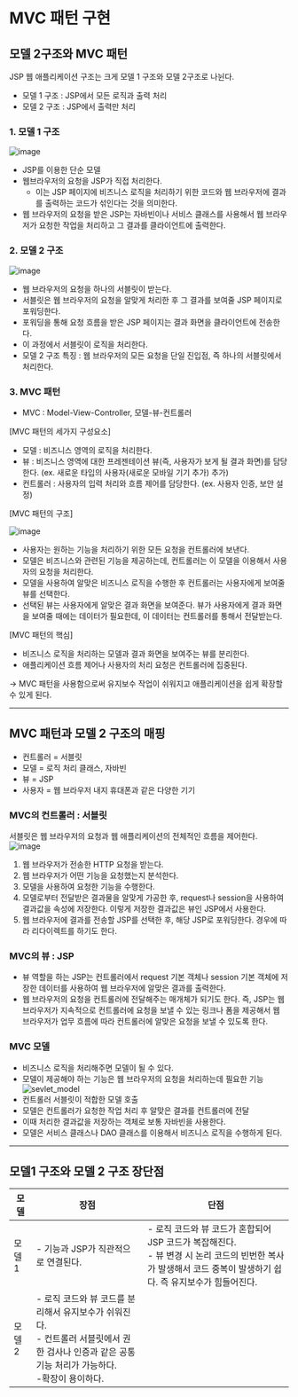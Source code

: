# MVC 패턴 구현
## 모델 2구조와 MVC 패턴
JSP 웹 애플리케이션 구조는 크게 모델 1 구조와 모델 2구조로 나뉜다. 
* 모델 1 구조 : JSP에서 모든 로직과 출력 처리
* 모델 2 구조 : JSP에서 출력만 처리

### 1. 모델 1 구조
![image](https://github.com/kmularise/TIL/assets/106499310/d33f022a-797c-45c5-9ba5-c6395f7111a0)
* JSP를 이용한 단순 모델
* 웹브라우저의 요청을 JSP가 직접 처리한다.
    * 이는 JSP 페이지에 비즈니스 로직을 처리하기 위한 코드와 웹 브라우저에 결과를 출력하는 코드가 섞인다는 것을 의미한다.
* 웹 브라우저의 요청을 받은 JSP는 자바빈이나 서비스 클래스를 사용해서 웹 브라우저가 요청한 작업을 처리하고 그 결과를 클라이언트에 출력한다.

### 2. 모델 2 구조
![image](https://github.com/kmularise/TIL/assets/106499310/2bc8f980-3ed4-48f3-b547-abc2c6a9fb75)
* 웹 브라우저의 요청을 하나의 서블릿이 받는다.
* 서블릿은 웹 브라우저의 요청을 알맞게 처리한 후 그 결과를 보여줄 JSP 페이지로 포워딩한다.
* 포워딩을 통해 요청 흐름을 받은 JSP 페이지는 결과 화면을 클라이언트에 전송한다.
* 이 과정에서 서블릿이 로직을 처리한다.
* 모델 2 구조 특징 : 웹 브라우저의 모든 요청을 단일 진입점, 즉 하나의 서블릿에서 처리한다. 


### 3. MVC 패턴
* MVC : Model-View-Controller, 모델-뷰-컨트롤러

[MVC 패턴의 세가지 구성요소]
* 모델 : 비즈니스 영역의 로직을 처리한다. 
* 뷰 : 비즈니스 영역에 대한 프레젠테이션 뷰(즉, 사용자가 보게 될 결과 화면)를 담당한다. (ex. 새로운 타입의 사용자(새로운 모바일 기기 추가) 추가)
* 컨트롤러 : 사용자의 입력 처리와 흐름 제어를 담당한다. (ex. 사용자 인증, 보안 설정)

[MVC 패턴의 구조]

![image](https://github.com/kmularise/TIL/assets/106499310/bb7de8ae-ffff-49f2-a6db-19722aa65b00)
* 사용자는 원하는 기능을 처리하기 위한 모든 요청을 컨트롤러에 보낸다.
* 모델은 비즈니스와 관련된 기능을 제공하는데, 컨트롤러는 이 모델을 이용해서 사용자의 요청을 처리한다.
* 모델을 사용하여 알맞은 비즈니스 로직을 수행한 후 컨트롤러는 사용자에게 보여줄 뷰를 선택한다.
* 선택된 뷰는 사용자에게 알맞은 결과 화면을 보여준다. 뷰가 사용자에게 결과 화면을 보여줄 때에는 데이터가 필요한데, 이 데이터는 컨트롤러를 통해서 전달받는다.

[MVC 패턴의 핵심]
* 비즈니스 로직을 처리하는 모델과 결과 화면을 보여주는 뷰를 분리한다.
* 애플리케이션 흐름 제어나 사용자의 처리 요청은 컨트롤러에 집중된다.

-> MVC 패턴을 사용함으로써 유지보수 작업이 쉬워지고 애플리케이션을 쉽게 확장할 수 있게 된다.
_________________________________
## MVC 패턴과 모델 2 구조의 매핑
* 컨트롤러 = 서블릿
* 모델 = 로직 처리 클래스, 자바빈
* 뷰 = JSP
* 사용자 = 웹 브라우저 내지 휴대폰과 같은 다양한 기기

### MVC의 컨트롤러 : 서블릿
서블릿은 웹 브라우저의 요청과 웹 애플리케이션의 전체적인 흐름을 제어한다.
![image](https://github.com/kmularise/TIL/assets/106499310/fe377b94-fbba-4c81-aa34-987772e87785)

1. 웹 브라우저가 전송한 HTTP 요청을 받는다.
2. 웹 브라우저가 어떤 기능을 요청했는지 분석한다.
3. 모델을 사용하여 요청한 기능을 수행한다.
4. 모델로부터 전달받은 결과물을 알맞게 가공한 후, request나 session을 사용하여 결과값을 속성에 저장한다. 이렇게 저장한 결과값은 뷰인 JSP에서 사용한다.
5. 웹 브라우저에 결과를 전송할 JSP를 선택한 후, 해당 JSP로 포워딩한다. 경우에 따라 리다이렉트를 하기도 한다.
### MVC의 뷰 : JSP
* 뷰 역할을 하는 JSP는 컨트롤러에서 request 기본 객체나 session 기본 객체에 저장한 데이터를 사용하여 웹 브라우저에 알맞은 결과를 출력한다.
* 웹 브라우저의 요청을 컨트롤러에 전달해주는 매개체가 되기도 한다. 즉, JSP는 웹 브라우저가 지속적으로 컨트롤러에 요청을 보낼 수 있는 링크나 폼을 제공해서 웹 브라우저가 업무 흐름에 따라 컨트롤러에 알맞은 요청을 보낼 수 있도록 한다.

### MVC 모델
* 비즈니스 로직을 처리해주면 모델이 될 수 있다.
* 모델이 제공해야 하는 기능은 웹 브라우저의 요청을 처리하는데 필요한 기능
![sevlet_model](https://github.com/kmularise/TIL/assets/106499310/10fd7e6e-e27f-460f-9932-8c4078d57427)
* 컨트롤러 서블릿이 적합한 모델 호출
* 모델은 컨트롤러가 요청한 작업 처리 후 알맞은 결과를 컨트롤러에 전달
* 이때 처리한 결과값을 저장하는 객체로 보통 자바빈을 사용한다.
* 모델은 서비스 클래스나 DAO 클래스를 이용해서 비즈니스 로직을 수행하게 된다.
_____________
## 모델1 구조와 모델 2 구조 장단점

| 모델 | 장점 | 단점 |
|-------------|---------|---------|
| 모델 1 | - 기능과 JSP가 직관적으로 연결된다. |- 로직 코드와 뷰 코드가 혼합되어 JSP 코드가 복잡해진다.<br>- 뷰 변경 시 논리 코드의 빈번한 복사가 발생해서 코드 중복이 발생하기 쉽다. 즉 유지보수가 힘들어진다. |
| 모델 2 | - 로직 코드와 뷰 코드를 분리해서 유지보수가 쉬워진다.<br>- 컨트롤러 서블릿에서 권한 검사나 인증과 같은 공통 기능 처리가 가능하다.<br>-확장이 용이하다.